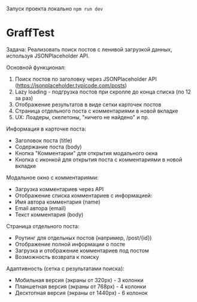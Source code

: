 Запуск проекта локально `npm run dev`

# GraffTest

Задача:
Реализовать поиск постов с ленивой загрузкой данных, используя JSONPlaceholder API.

Основной функционал:
1. Поиск постов по заголовку через JSONPlaceholder API (https://jsonplaceholder.typicode.com/posts)
2. Lazy loading - подгрузка постов при скролле до конца списка (по 12 за раз)
3. Отображение результатов в виде сетки карточек постов
4. Страница отдельного поста с комментариями в новой вкладке
5. UX: Лоадеры, скелетоны, "ничего не найдено" и пр.

Информация в карточке поста:
- Заголовок поста (title)
- Содержание поста (body)
- Кнопка "Комментарии" для открытия модального окна
- Кнопка с иконкой для открытия поста с комментариями в новой вкладке

Модальное окно с комментариями:
- Загрузка комментариев через API
- Отображение списка комментариев с информацией:
- Имя автора комментария (name)
- Email автора (email)
- Текст комментария (body)

Страница отдельного поста:
- Роутинг для отдельных постов (например, /post/{id})
- Отображение полной информации о посте
- Загрузка и отображение комментариев под постом
- Возможность возврата к поиску

Адаптивность (сетка с результатами поиска):
- Мобильная версия (экраны от 320px) - 3 колонки
- Планшетная версия (экраны от 768px) - 4 колонки
- Десктопная версия (экраны от 1440px) - 6 колонок
